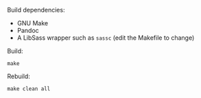Build dependencies:

-   GNU Make
-   Pandoc
-   A LibSass wrapper such as `sassc` (edit the Makefile to change)

Build:

    make

Rebuild:

    make clean all
